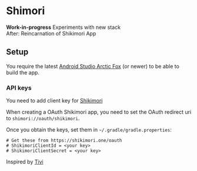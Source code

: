 # Shimori
**Work-in-progress** Experiments with new stack  
After: Reincarnation of Shikimori App

## Setup
You require the latest [Android Studio Arctic Fox](https://developer.android.com/studio) (or newer) to be able to build the app.

### API keys

You need to add client key for [Shikimori](https://shikimori.one/oauth)

When creating a OAuth Shikimori app, you need to set the OAuth redirect uri to `shimori://oauth/shikimori`.

Once you obtain the keys, set them in `~/.gradle/gradle.properties`:

```
# Get these from https://shikimori.one/oauth
# ShikimoriClientId = <your key>
# ShikimoriClientSecret = <your key>
```

Inspired by [Tivi](https://github.com/chrisbanes/tivi)
